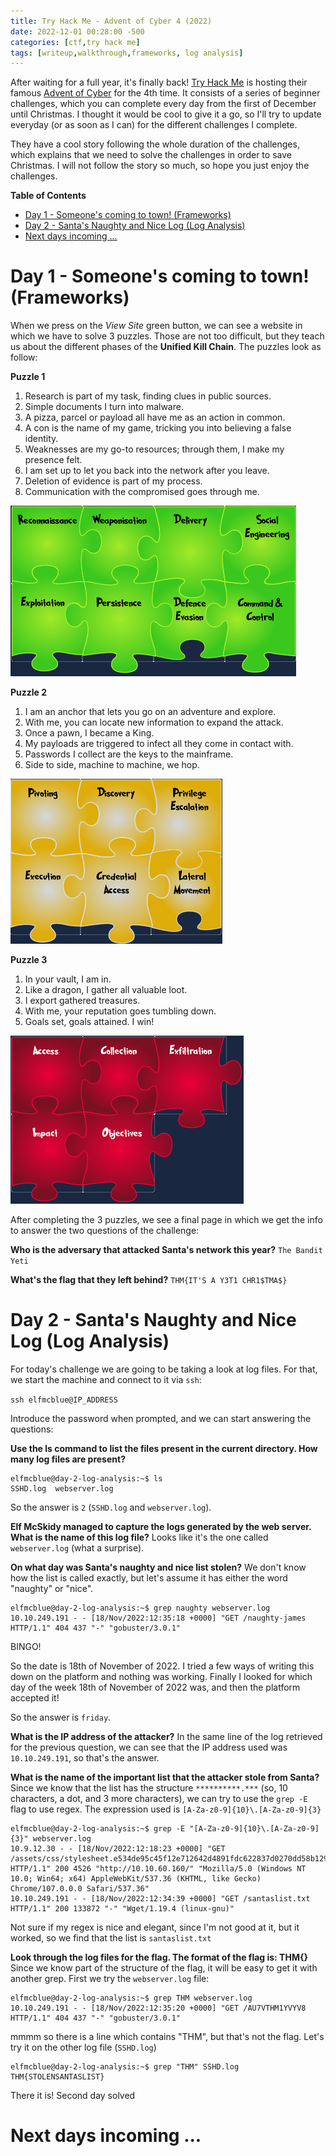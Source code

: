 ```yaml
---
title: Try Hack Me - Advent of Cyber 4 (2022)
date: 2022-12-01 00:28:00 -500
categories: [ctf,try hack me]
tags: [writeup,walkthrough,frameworks, log analysis]
---
```


After waiting for a full year, it's finally back! [Try Hack Me](https://tryhackme.com) is hosting their famous [Advent of Cyber](https://tryhackme.com/room/adventofcyber4) for the 4th time. It consists of a series of beginner challenges, which you can complete every day from the first of December until Christmas. I thought it would be cool to give it a go, so I'll try to update everyday (or as soon as I can) for the different challenges I complete.

They have a cool story following the whole duration of the challenges, which explains that we need to solve the challenges in order to save Christmas. I will not follow the story so much, so hope you just enjoy the challenges.

**Table of Contents**

- [Day 1 - Someone's coming to town! (Frameworks)](#day-1---someones-coming-to-town-frameworks)
- [Day 2 - Santa's Naughty and Nice Log (Log Analysis)](#day-2---santas-naughty-and-nice-log-log-analysis)
- [Next days incoming ...](#next-days-incoming-)

# Day 1 - Someone's coming to town! (Frameworks)

When we press on the *View Site* green button, we can see a website in which we have to solve 3 puzzles. Those are not too difficult, but they teach us about the different phases of the **Unified Kill Chain**. The puzzles look as follow: 

**Puzzle 1**

1. Research is part of my task, finding clues in public sources.
2. Simple documents I turn into malware.
3. A pizza, parcel or payload all have me as an action in common.
4. A con is the name of my game, tricking you into believing a false identity.
5. Weaknesses are my go-to resources; through them, I make my presence felt.
6. I am set up to let you back into the network after you leave.
7. Deletion of evidence is part of my process.
8. Communication with the compromised goes through me.

![puzzle 1](/images/adventofcyber_puzzle1.png)

**Puzzle 2**

1. I am an anchor that lets you go on an adventure and explore.
2. With me, you can locate new information to expand the attack.
3. Once a pawn, I became a King.
4. My payloads are triggered to infect all they come in contact with.
5. Passwords I collect are the keys to the mainframe.
6. Side to side, machine to machine, we hop.

![puzzle 2](/images/adventofcyber_puzzle2.png)

**Puzzle 3**

1. In your vault, I am in.
2. Like a dragon, I gather all valuable loot.
3. I export gathered treasures.
4. With me, your reputation goes tumbling down.
5. Goals set, goals attained. I win!

![puzzle 3](/images/adventofcyber_puzzle3.png)

After completing the 3 puzzles, we see a final page in which we get the info to answer the two questions of the challenge: 

**Who is the adversary that attacked Santa's network this year?**
`The Bandit Yeti`

**What's the flag that they left behind?**
`THM{IT'S A Y3T1 CHR1$TMA$}`

# Day 2 - Santa's Naughty and Nice Log (Log Analysis)

For today's challenge we are going to be taking a look at log files. For that, we start the machine and connect to it via `ssh`:

`ssh elfmcblue@IP_ADDRESS`

Introduce the password when prompted, and we can start answering the questions: 

**Use the ls command to list the files present in the current directory. How many log files are present?**

~~~
elfmcblue@day-2-log-analysis:~$ ls
SSHD.log  webserver.log
~~~

So the answer is `2` (`SSHD.log` and `webserver.log`).

**Elf McSkidy managed to capture the logs generated by the web server. What is the name of this log file?** Looks like it's the one called `webserver.log` (what a surprise).

**On what day was Santa's naughty and nice list stolen?**
We don't know how the list is called exactly, but let's assume it has either the word "naughty" or "nice".

~~~
elfmcblue@day-2-log-analysis:~$ grep naughty webserver.log 
10.10.249.191 - - [18/Nov/2022:12:35:18 +0000] "GET /naughty-james HTTP/1.1" 404 437 "-" "gobuster/3.0.1"
~~~

BINGO!

So the date is 18th of November of 2022. I tried a few ways of writing this down on the platform and nothing was working. Finally I looked for which day of the week 18th of November of 2022 was, and then the platform accepted it!

So the answer is `friday`.

**What is the IP address of the attacker?**
In the same line of the log retrieved for the previous question, we can see that the IP address used was `10.10.249.191`, so that's the answer.

**What is the name of the important list that the attacker stole from Santa?**
Since we know that the list has the structure `**********.***` (so, 10 characters, a dot, and 3 more characters), we can try to use the `grep -E` flag to use regex. The expression used is `[A-Za-z0-9]{10}\.[A-Za-z0-9]{3}`

~~~
elfmcblue@day-2-log-analysis:~$ grep -E "[A-Za-z0-9]{10}\.[A-Za-z0-9]{3}" webserver.log 
10.9.12.30 - - [18/Nov/2022:12:18:23 +0000] "GET /assets/css/stylesheet.e534de95c45f12e712642d4891fdc622837d0270dd58b129282e0e4b65b5df1a.css HTTP/1.1" 200 4526 "http://10.10.60.160/" "Mozilla/5.0 (Windows NT 10.0; Win64; x64) AppleWebKit/537.36 (KHTML, like Gecko) Chrome/107.0.0.0 Safari/537.36"
10.10.249.191 - - [18/Nov/2022:12:34:39 +0000] "GET /santaslist.txt HTTP/1.1" 200 133872 "-" "Wget/1.19.4 (linux-gnu)"
~~~

Not sure if my regex is nice and elegant, since I'm not good at it, but it worked, so we find that the list is `santaslist.txt`

**Look through the log files for the flag. The format of the flag is: THM{}**
Since we know part of the structure of the flag, it will be easy to get it with another grep. 
First we try the `webserver.log` file:

~~~
elfmcblue@day-2-log-analysis:~$ grep THM webserver.log 
10.10.249.191 - - [18/Nov/2022:12:35:20 +0000] "GET /AU7VTHM1YVYV8 HTTP/1.1" 404 437 "-" "gobuster/3.0.1"
~~~

mmmm so there is a line which contains "THM", but that's not the flag. Let's try it on the other log file (`SSHD.log`)
~~~
elfmcblue@day-2-log-analysis:~$ grep "THM" SSHD.log
THM{STOLENSANTASLIST}
~~~

There it is! Second day solved


# Next days incoming ...